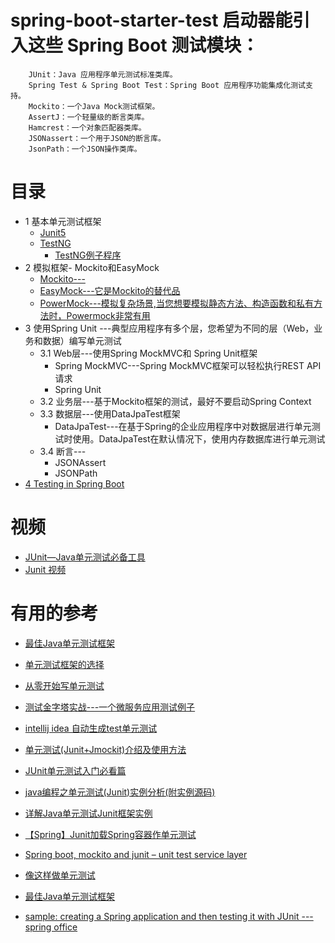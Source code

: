 


# spring-boot-starter-test 启动器能引入这些 Spring Boot 测试模块：

        JUnit：Java 应用程序单元测试标准类库。
        Spring Test & Spring Boot Test：Spring Boot 应用程序功能集成化测试支持。
        Mockito：一个Java Mock测试框架。
        AssertJ：一个轻量级的断言类库。
        Hamcrest：一个对象匹配器类库。
        JSONassert：一个用于JSON的断言库。
        JsonPath：一个JSON操作类库。

# 目录

  * 1 基本单元测试框架
    * [Junit5](https://junit.org/junit5/)
    * [TestNG](https://testng.org/doc/)
      * [TestNG例子程序](http://websystique.com/java/testng-tutorial/)
  * 2 模拟框架- Mockito和EasyMock    
    * [Mockito---](https://site.mockito.org/)
    * [EasyMock---它是Mockito的替代品](https://easymock.org/)
    * [PowerMock---模拟复杂场景,当您想要模拟静态方法、构造函数和私有方法时，Powermock非常有用](https://powermock.github.io/)
  * 3 使用Spring Unit ---典型应用程序有多个层，您希望为不同的层（Web，业务和数据）编写单元测试
    * 3.1 Web层---使用Spring MockMVC和 Spring Unit框架
      * Spring MockMVC---Spring MockMVC框架可以轻松执行REST API请求
      * Spring Unit
    * 3.2 业务层---基于Mockito框架的测试，最好不要启动Spring Context
    * 3.3 数据层---使用DataJpaTest框架
      * DataJpaTest---在基于Spring的企业应用程序中对数据层进行单元测试时使用。DataJpaTest在默认情况下，使用内存数据库进行单元测试
    * 3.4 断言---
      * JSONAssert
      * JSONPath
  * [4 Testing in Spring Boot    ](https://www.baeldung.com/spring-boot-testing)
    
  
# 视频

* [JUnit—Java单元测试必备工具](http://www.imooc.com/learn/356)
* [Junit 视频]((https://www.bilibili.com/video/av46370535?from=search&seid=5196717484594619472))


# 有用的参考
* [最佳Java单元测试框架](https://juejin.cn/post/6844903941038161928)
* [单元测试框架的选择](https://zhuanlan.zhihu.com/p/141622441)
* [从零开始写单元测试](https://yasinshaw.com/articles/102)
* [测试金字塔实战---一个微服务应用测试例子](https://insights.thoughtworks.cn/practical-test-pyramid/)
* [intellij idea 自动生成test单元测试](https://www.cnblogs.com/exmyth/p/12420651.html)
* [单元测试(Junit+Jmockit)介绍及使用方法](https://www.jianshu.com/p/37de454c5f34)
* [JUnit单元测试入门必看篇](https://www.jb51.net/article/128856.htm)
* [java编程之单元测试(Junit)实例分析(附实例源码)](https://www.jb51.net/article/74976.htm)
* [详解Java单元测试Junit框架实例](https://www.jb51.net/article/111356.htm)
* [【Spring】Junit加载Spring容器作单元测试](https://www.cnblogs.com/swugogo/p/5908435.html)
* [Spring boot, mockito and junit – unit test service layer](https://howtodoinjava.com/spring-boot2/testing/spring-boot-mockito-junit-example/)
* [像这样做单元测试](https://my.oschina.net/huangyong/blog/162325)
* [最佳Java单元测试框架](https://juejin.im/post/6844903941038161928)

* [sample: creating a Spring application and then testing it with JUnit  ---spring office](https://spring.io/guides/gs/testing-web/)



